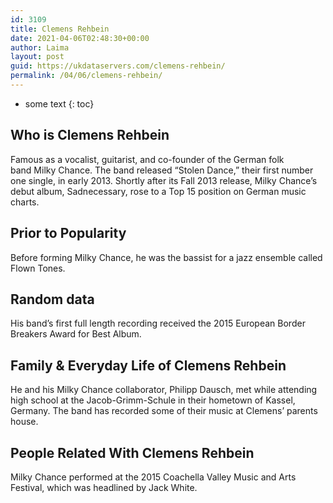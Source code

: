 ```yaml
---
id: 3109
title: Clemens Rehbein
date: 2021-04-06T02:48:30+00:00
author: Laima
layout: post
guid: https://ukdataservers.com/clemens-rehbein/
permalink: /04/06/clemens-rehbein/
---
```


* some text
{: toc}


## Who is Clemens Rehbein
                  
                  
                  
Famous as a vocalist, guitarist, and co-founder of the German folk band Milky Chance. The band released &#8220;Stolen Dance,&#8221; their first number one single, in early 2013. Shortly after its Fall 2013 release, Milky Chance&#8217;s debut album, Sadnecessary, rose to a Top 15 position on German music charts.
                  
              
            
              
            
                
                
                
## Prior to Popularity
                  
                  
                  
Before forming Milky Chance, he was the bassist for a jazz ensemble called Flown Tones.
                  
              
            
              
            
                
                
                
## Random data
                  
                  
                  
His band&#8217;s first full length recording received the 2015 European Border Breakers Award for Best Album.
                  
              
            
              
            
                
                
                
## Family & Everyday Life of Clemens Rehbein
                  
                  
                  
He and his Milky Chance collaborator, Philipp Dausch, met while attending high school at the Jacob-Grimm-Schule in their hometown of Kassel, Germany. The band has recorded some of their music at Clemens&#8217; parents house.
                  
              
            
              
            
                
                
                
## People Related With Clemens Rehbein
                  
                  
                  
Milky Chance performed at the 2015 Coachella Valley Music and Arts Festival, which was headlined by Jack White.
                  
              
            
              
            
                
              
            
              
              
            
            
              
            
          
          
          